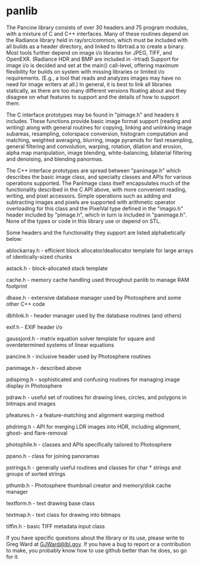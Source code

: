 # panlib
The Pancine library consists of over 30 headers and 75 program modules,
with a mixture of C and C++ interfaces.
Many of these routines depend on the Radiance library held in ray/src/common,
which must be included with all builds as a header directory, and linked to librtrad.a
to create a binary.  Most tools further depend on image i/o libraries for JPEG, TIFF,
and OpenEXR.  (Radiance HDR and BMP are included in -lrtrad)
Support for image i/o is decided and set at the main() call-level, offering maximum
flexibility for builds on system with missing libraries or limited i/o requirements.
(E.g., a tool that reads and analyzes images may have no need for image writers at all.)
In general, it is best
to link all libraries statically, as there are too many different versions floating
about and they disagree on what features to support and the details of how to support them.

The C interface prototypes may be found in "pimage.h" and headers it includes.
These functions provide basic image format support (reading and writing) along with
general routines for copying, linking and unlinking image subareas, resampling, colorspace
conversion, histogram computation and matching, weighted averaging, blurring,
image pyramids for fast resampling, general filtering and convolution, warping,
rotation, dilation and erosion, alpha map manipulation, image blending, white-balancing,
bilaterial filtering and denoising, and blending panormas.

The C++ interface prototypes are spread between "panimage.h" which describes the
basic image class, and specialty classes and APIs for various operations supported.
The PanImage class itself encapsulates much of the functionality described in the
C API above, with more convenient reading, writing, and pixel accessors.  Simple
operations such as adding and subtracting images and pixels are supported with
arithmetic operator overloading for this class and the PixelVal type defined in
the "imagio.h" header included by "pimage.h", which in turn is included in
"panimage.h".  None of the types or code in this library use or depend on STL.

Some headers and the functionality they support are listed alphabetically below:

ablockarray.h - efficient block allocator/deallocator template for large arrays of identically-sized chunks

astack.h - block-allocated stack template

cache.h - memory cache handling used throughout panlib to manage RAM footprint

dbase.h - extensive database manager used by Photosphere and some other C++ code

dbhlink.h - header manager used by the database routines (and others)

exif.h - EXIF header i/o

gaussjord.h - matrix equation solver template for square and overdetermined systems of linear equations

pancine.h - inclusive header used by Photosphere routines

panimage.h - described above

pdispimg.h - sophisticated and confusing routines for managing image display in Photosphere

pdraw.h - useful set of routines for drawing lines, circles, and polygons in bitmaps and images

pfeatures.h - a feature-matching and alignment warping method

phdrimg.h - API for merging LDR images into HDR, including alignment, ghost- and flare-removal

photophile.h - classes and APIs specifically tailored to Photosphere

ppano.h - class for joining panoramas

pstrings.h - generally useful routines and classes for char * strings and groups of sorted strings

pthumb.h - Photosphere thumbnail creator and memory/disk cache manager

textform.h - text drawing base class

textmap.h - text class for drawing into bitmaps

tiffin.h - basic TIFF metadata input class

If you have specific questions about the library or its use, please write to Greg Ward at
<GJWard@lbl.gov>.  If you have a bug to report or a contribution to make, you probably
know how to use github better than he does, so go for it.
